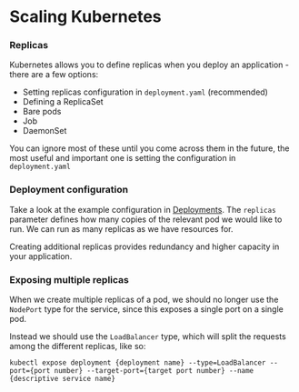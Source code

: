 # Scaling Kubernetes

### Replicas

Kubernetes allows you to define replicas when you deploy an application - there are a few options:

* Setting replicas configuration in `deployment.yaml` \(recommended\)
* Defining a ReplicaSet
* Bare pods
* Job
* DaemonSet

You can ignore most of these until you come across them in the future, the most useful and important one is setting the configuration in `deployment.yaml`

### Deployment configuration

Take a look at the example configuration in [Deployments](:/80511e6ee89943dab1577d8514f64ed2). The `replicas` parameter defines how many copies of the relevant pod we would like to run. We can run as many replicas as we have resources for.

Creating additional replicas provides redundancy and higher capacity in your application.

### Exposing multiple replicas

When we create multiple replicas of a pod, we should no longer use the `NodePort` type for the service, since this exposes a single port on a single pod.

Instead we should use the `LoadBalancer` type, which will split the requests among the different replicas, like so:

```text
kubectl expose deployment {deployment name} --type=LoadBalancer --port={port number} --target-port={target port number} --name {descriptive service name}
```

